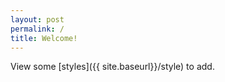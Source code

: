 ```yaml
---
layout: post
permalink: /
title: Welcome!
---
```

View some [styles]({{ site.baseurl}}/style) to add.